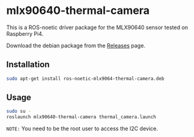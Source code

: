 # mlx90640-thermal-camera

This is a ROS-noetic driver package for the MLX90640 sensor tested on Raspberry Pi4.

Download the debian package from the [Releases](https://github.com/vakshit/mlx90640-thermal-camera/releases/tag/v1.0.0) page.

## Installation

```bash
sudo apt-get install ros-noetic-mlx9064-thermal-camera.deb
```

## Usage

```bash
sudo su -
roslaunch mlx90640-thermal-camera thermal_camera.launch
```

`NOTE:` You need to be the root user to access the I2C device.
